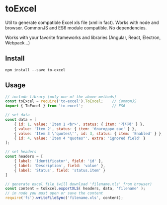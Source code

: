 # toExcel

Util to generate compatible Excel xls file (xml in fact). Works with node and browser. CommonJS and ES6 module compatible. No dependencies.

Works with your favorite frameworks and libraries (Angular, React, Electron, Webpack...)

## Install

```npm install --save to-excel```

## Usage

```javascript
// include library (only one of the above methods)
const toExcel = require('to-excel').ToExcel;    // CommonJS 
import { ToExcel } from 'to-excel';             // ES6 

// set data
const data = [
    { id: 1, value: 'Item 1 <br>', status: { item: '가지마' } },
    { value: 'Item 2', status: { item: 'благодарю вас' } },
    { value: 'Item 3 \'quotes\'', id: 3, status: { item: 'Enabled' } },
    { id: 4, value: 'Item 4 "quotes"', extra: 'ignored field' }
];

// set headers
const headers = [
    { label: 'Identificator', field: 'id' },
    { label: 'Description', field: 'value' },
    { label: 'Status', field: 'status.item' }
]

// generate excel file (will download 'filename.xls' from browser)
const content = toExcel.exportXLS( headers, data, 'filename' );
// in node you must open or save the content
require('fs').writeFileSync('filename.xls', content);
```
